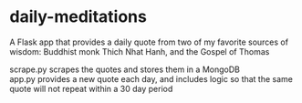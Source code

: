 # daily-meditations
A Flask app that provides a daily quote from two of my favorite sources of wisdom: Buddhist monk Thich Nhat Hanh, and the Gospel of Thomas  

scrape.py scrapes the quotes and stores them in a MongoDB  
app.py provides a new quote each day, and includes logic so that the same quote will not repeat within a 30 day period
